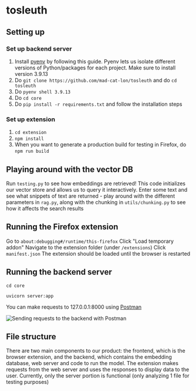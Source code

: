 # tosleuth

## Setting up 
### Set up backend server
1. Install [pyenv](https://blog.teclado.com/how-to-use-pyenv-manage-python-versions/) by following this guide. Pyenv lets us isolate different versions of Python/packages for each project. Make sure to install version 3.9.13
2. Do `git clone https://github.com/mad-cat-lon/tosleuth` and do `cd tosleuth`
3. Do `pyenv shell 3.9.13`
4. Do `cd core`
5. Do `pip install -r requirements.txt` and follow the installation steps 
### Set up extension
1. `cd extension`
2. `npm install`
3. When you want to generate a production build for testing in Firefox, do `npm run build`

## Playing around with the vector DB
Run `testing.py` to see how embeddings are retrieved! This code initializes our vector store and allows us to query it interactively. Enter some text and see what snippets of text are returned - play around with the different parameters in `rag.py`, along with the chunking in `utils/chunking.py` to see how it affects the search results


## Running the Firefox extension 
Go to `about:debugging#/runtime/this-firefox`
Click "Load temporary addon"
Navigate to the extension folder (under `/extensions`)
Click `manifest.json`
The extension should be loaded until the browser is restarted

## Running the backend server 
`cd core`

`uvicorn server:app`

You can make requests to 127.0.0.1:8000 using [Postman](https://www.postman.com/)

![Sending requests to the backend with Postman](https://github.com/mad-cat-lon/tosleuth/assets/113548315/40486ea5-8bec-4217-b4d0-cca3cca78582)

## File structure 
There are two main components to our product: the frontend, which is the browser extension, and the backend, which contains the embedding database, web server and code to run the model. The extension makes requests from the web server and uses the responses to display data to the user. Currently, only the server portion is functional (only analyzing 1 file for testing purposes)

